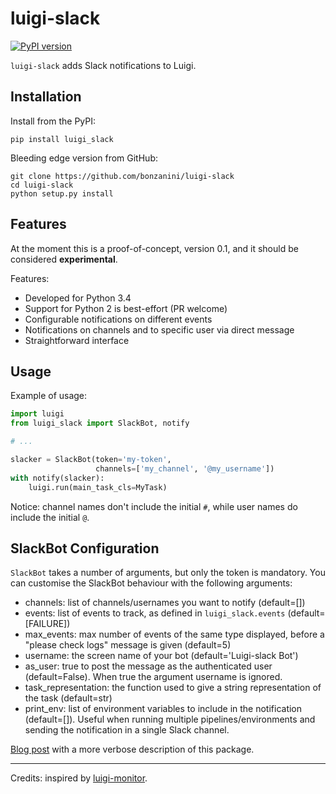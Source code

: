 luigi-slack
===========

[![PyPI version](https://badge.fury.io/py/luigi-slack.svg)](https://badge.fury.io/py/luigi-slack)

`luigi-slack` adds Slack notifications to Luigi.


Installation
------------

Install from the PyPI:

    pip install luigi_slack

Bleeding edge version from GitHub:

    git clone https://github.com/bonzanini/luigi-slack
    cd luigi-slack
    python setup.py install


Features
--------

At the moment this is a proof-of-concept, version 0.1, and it should be considered **experimental**.

Features:

- Developed for Python 3.4
- Support for Python 2 is best-effort (PR welcome)
- Configurable notifications on different events
- Notifications on channels and to specific user via direct message
- Straightforward interface


Usage
-----

Example of usage:

```python
import luigi
from luigi_slack import SlackBot, notify

# ...

slacker = SlackBot(token='my-token',
                   channels=['my_channel', '@my_username'])
with notify(slacker):
    luigi.run(main_task_cls=MyTask)
```

Notice: channel names don't include the initial `#`, while user names do include the initial `@`.


SlackBot Configuration
----------------------

`SlackBot` takes a number of arguments, but only the token is mandatory. You can customise the SlackBot behaviour with the following arguments:

- channels: list of channels/usernames you want to notify (default=[])
- events: list of events to track, as defined in `luigi_slack.events` (default=[FAILURE])
- max_events: max number of events of the same type displayed, before a "please check logs" message is given (default=5)
- username: the screen name of your bot (default='Luigi-slack Bot')
- as_user: true to post the message as the authenticated user (default=False). When true the argument username is ignored.
- task_representation: the function used to give a string representation of the task (default=str)
- print_env: list of environment variables to include in the notification (default=[]). Useful when running multiple pipelines/environments and sending the notification in a single Slack channel.

[Blog post](http://marcobonzanini.com/2015/11/21/adding-slack-notifications-to-a-luigi-pipeline-in-python/) with a more verbose description of this package.

--------

Credits: inspired by [luigi-monitor](https://github.com/hudl/luigi-monitor).
